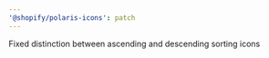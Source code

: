 ```yaml
---
'@shopify/polaris-icons': patch
---
```


Fixed distinction between ascending and descending sorting icons
